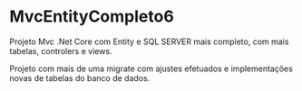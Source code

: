# MvcEntityCompleto6

Projeto Mvc .Net Core com Entity e SQL SERVER mais completo, com mais tabelas, controlers e views.


Projeto com mais de uma migrate com ajustes efetuados e implementações novas de tabelas do banco de dados.
